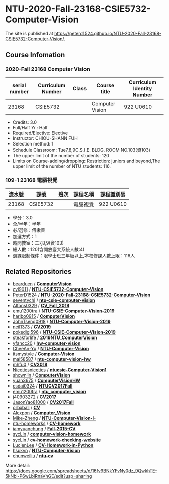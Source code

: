 # NTU-2020-Fall-23168-CSIE5732-Computer-Vision
The site is published at https://peterd1524.github.io/NTU-2020-Fall-23168-CSIE5732-Computer-Vision/.
## Course Infomation
### 2020-Fall 23168 Computer Vision
serial number | Curriculum Number | Class | Course title | Curriculum Identity Number
------------ | ------------- | ------------- | ------------- | -------------
23168 | CSIE5732 |  | Computer Vision | 922 U0610
 * Credits: 3.0
 * Full/Half Yr.: Half
 * Required/Elective: Elective
 * Instructor: CHIOU-SHANN FUH
 * Selection method: 1
 * Schedule Classroom: Tue7,8,9C.S.I.E. BLDG. ROOM NO.103(資103)
 * The upper limit of the number of students: 120
 * Limits on Course-adding/dropping: Restriction: juniors and beyond,The upper limit of the number of NTU students: 116.
### 109-1 23168 電腦視覺
流水號 | 課號 | 班次 | 課程名稱 | 課程識別碼
------------ | ------------- | ------------- | ------------- | -------------
23168 | CSIE5732 |  | 電腦視覺 | 922 U0610
 * 學分：3.0
 * 全/半年：半年
 * 必/選修：傅楸善
 * 加選方式：1
 * 時間教室：二7,8,9(資103)
 * 總人數：120(含開放臺大系統人數:4)
 * 選課限制條件：限學士班三年級以上,本校修課人數上限：116人
## Related Repositories
 * [bearduen](https://github.com/bearduen) / **[ComputerVision](https://github.com/bearduen/ComputerVision)**
 * [cyl9011](https://github.com/cyl9011) / **[NTU-CSIE5732-Computer-Vision](https://github.com/cyl9011/NTU-CSIE5732-Computer-Vision)**
 * [PeterD1524](https://github.com/PeterD1524) / **[NTU-2020-Fall-23168-CSIE5732-Computer-Vision](https://github.com/PeterD1524/NTU-2020-Fall-23168-CSIE5732-Computer-Vision)**
 * [seventychi](https://github.com/seventychi) / **[ntu-csie-computer-vision](https://github.com/seventychi/ntu-csie-computer-vision)**
 * [Alfons0329](https://github.com/Alfons0329) / **[CV_Fall_2019](https://github.com/Alfons0329/CV_Fall_2019)**
 * [emu1200tra](https://github.com/emu1200tra) / **[NTU-CSIE-Computer-Vision-2019](https://github.com/emu1200tra/NTU-CSIE-Computer-Vision-2019)**
 * [haribo0915](https://github.com/haribo0915) / **[ComputerVision](https://github.com/haribo0915/ComputerVision)**
 * [JohnTseng0918](https://github.com/JohnTseng0918) / **[NTU-Computer-Vision-2019](https://github.com/JohnTseng0918/NTU-Computer-Vision-2019)**
 * [neil1373](https://github.com/neil1373) / **[CV2019](https://github.com/neil1373/CV2019)**
 * [pokedigi596](https://github.com/pokedigi596) / **[NTU-CSIE-Computer-Vision-2019](https://github.com/pokedigi596/NTU-CSIE-Computer-Vision-2019)**
 * [steakforlife](https://github.com/steakforlife) / **[2019NTU_ComputerVision](https://github.com/steakforlife/2019NTU_ComputerVision)**
 * [yfancc20](https://github.com/yfancc20) / **[hw-computer-vision](https://github.com/yfancc20/hw-computer-vision)**
 * [CheeAn-Yu](https://github.com/CheeAn-Yu) / **[NTU-Computer-Vision](https://github.com/CheeAn-Yu/NTU-Computer-Vision)**
 * [itsmystyle](https://github.com/itsmystyle) / **[Computer-Vision](https://github.com/itsmystyle/Computer-Vision)**
 * [mai58587](https://github.com/mai58587) / **[ntu-computer-vision-hw](https://github.com/mai58587/ntu-computer-vision-hw)**
 * [mhfu0](https://github.com/mhfu0) / **[CV2018](https://github.com/mhfu0/CV2018)**
 * [Nicetiesniceties](https://github.com/Nicetiesniceties) / **[ntucsie-Computer-Vision1](https://github.com/Nicetiesniceties/ntucsie-Computer-Vision1)**
 * [shownlin](https://github.com/shownlin) / **[ComputerVision](https://github.com/shownlin/ComputerVision)**
 * [yuan3675](https://github.com/yuan3675) / **[ComputerVisionHW](https://github.com/yuan3675/ComputerVisionHW)**
 * [csdai0324](https://github.com/csdai0324) / **[NTUCV2017Fall](https://github.com/csdai0324/NTUCV2017Fall)**
 * [emu1200tra](https://github.com/emu1200tra) / **[ntu_computer_vision](https://github.com/emu1200tra/ntu_computer_vision)**
 * [j40903272](https://github.com/j40903272) / **[CV2017](https://github.com/j40903272/CV2017)**
 * [JasonYao81000](https://github.com/JasonYao81000) / **[CV2017Fall](https://github.com/JasonYao81000/CV2017Fall)**
 * [orbxball](https://github.com/orbxball) / **[CV](https://github.com/orbxball/CV)**
 * [Alexpon](https://github.com/Alexpon) / **[Computer_Vision](https://github.com/Alexpon/Computer_Vision)**
 * [Mike-Zheng](https://github.com/Mike-Zheng) / **[NTU-Computer-Vision-I-](https://github.com/Mike-Zheng/NTU-Computer-Vision-I-)**
 * [ntu-homeworks](https://github.com/ntu-homeworks) / **[CV-homework](https://github.com/ntu-homeworks/CV-homework)**
 * [iamyuanchung](https://github.com/iamyuanchung) / **[Fall-2015-CV](https://github.com/iamyuanchung/Fall-2015-CV)**
 * [sycLin](https://github.com/sycLin) / **[computer-vision-homework](https://github.com/sycLin/computer-vision-homework)**
 * [sycLin](https://github.com/sycLin) / **[cv-homework-checking-website](https://github.com/sycLin/cv-homework-checking-website)**
 * [LucienLee](https://github.com/LucienLee) / **[CV-Homework-in-Python](https://github.com/LucienLee/CV-Homework-in-Python)**
 * [hsukvn](https://github.com/hsukvn) / **[NTU-Computer-Vision](https://github.com/hsukvn/NTU-Computer-Vision)**
 * [chunweiliu](https://github.com/chunweiliu) / **[ntu-cv](https://github.com/chunweiliu/ntu-cv)**

More detail: https://docs.google.com/spreadsheets/d/16fv9BNkYFvNy0dz_9QwkhTE-5kNbl-P6wLblRnaVhGE/edit?usp=sharing
